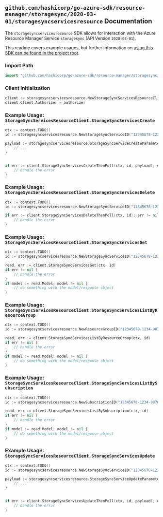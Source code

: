 
## `github.com/hashicorp/go-azure-sdk/resource-manager/storagesync/2020-03-01/storagesyncservicesresource` Documentation

The `storagesyncservicesresource` SDK allows for interaction with the Azure Resource Manager Service `storagesync` (API Version `2020-03-01`).

This readme covers example usages, but further information on [using this SDK can be found in the project root](https://github.com/hashicorp/go-azure-sdk/tree/main/docs).

### Import Path

```go
import "github.com/hashicorp/go-azure-sdk/resource-manager/storagesync/2020-03-01/storagesyncservicesresource"
```


### Client Initialization

```go
client := storagesyncservicesresource.NewStorageSyncServicesResourceClientWithBaseURI("https://management.azure.com")
client.Client.Authorizer = authorizer
```


### Example Usage: `StorageSyncServicesResourceClient.StorageSyncServicesCreate`

```go
ctx := context.TODO()
id := storagesyncservicesresource.NewStorageSyncServiceID("12345678-1234-9876-4563-123456789012", "example-resource-group", "storageSyncServiceValue")

payload := storagesyncservicesresource.StorageSyncServiceCreateParameters{
	// ...
}


if err := client.StorageSyncServicesCreateThenPoll(ctx, id, payload); err != nil {
	// handle the error
}
```


### Example Usage: `StorageSyncServicesResourceClient.StorageSyncServicesDelete`

```go
ctx := context.TODO()
id := storagesyncservicesresource.NewStorageSyncServiceID("12345678-1234-9876-4563-123456789012", "example-resource-group", "storageSyncServiceValue")

if err := client.StorageSyncServicesDeleteThenPoll(ctx, id); err != nil {
	// handle the error
}
```


### Example Usage: `StorageSyncServicesResourceClient.StorageSyncServicesGet`

```go
ctx := context.TODO()
id := storagesyncservicesresource.NewStorageSyncServiceID("12345678-1234-9876-4563-123456789012", "example-resource-group", "storageSyncServiceValue")

read, err := client.StorageSyncServicesGet(ctx, id)
if err != nil {
	// handle the error
}
if model := read.Model; model != nil {
	// do something with the model/response object
}
```


### Example Usage: `StorageSyncServicesResourceClient.StorageSyncServicesListByResourceGroup`

```go
ctx := context.TODO()
id := storagesyncservicesresource.NewResourceGroupID("12345678-1234-9876-4563-123456789012", "example-resource-group")

read, err := client.StorageSyncServicesListByResourceGroup(ctx, id)
if err != nil {
	// handle the error
}
if model := read.Model; model != nil {
	// do something with the model/response object
}
```


### Example Usage: `StorageSyncServicesResourceClient.StorageSyncServicesListBySubscription`

```go
ctx := context.TODO()
id := storagesyncservicesresource.NewSubscriptionID("12345678-1234-9876-4563-123456789012")

read, err := client.StorageSyncServicesListBySubscription(ctx, id)
if err != nil {
	// handle the error
}
if model := read.Model; model != nil {
	// do something with the model/response object
}
```


### Example Usage: `StorageSyncServicesResourceClient.StorageSyncServicesUpdate`

```go
ctx := context.TODO()
id := storagesyncservicesresource.NewStorageSyncServiceID("12345678-1234-9876-4563-123456789012", "example-resource-group", "storageSyncServiceValue")

payload := storagesyncservicesresource.StorageSyncServiceUpdateParameters{
	// ...
}


if err := client.StorageSyncServicesUpdateThenPoll(ctx, id, payload); err != nil {
	// handle the error
}
```

